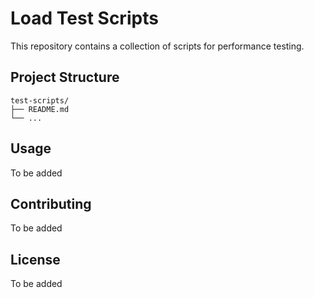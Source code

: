 # Load Test Scripts

This repository contains a collection of scripts for performance testing.

## Project Structure

```
test-scripts/
├── README.md
└── ...
```

## Usage

To be added

## Contributing

To be added

## License

To be added 
